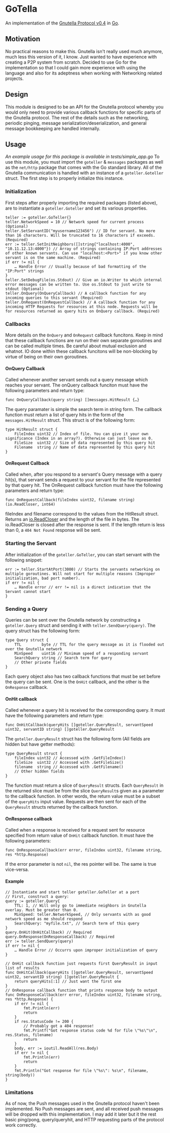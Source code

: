 # GoTella

An implementation of the [Gnutella Protocol v0.4](http://courses.cs.washington.edu/courses/cse522/05au/gnutella_protocol_0.4.pdf) in [Go](http://golang.org/).

## Motivation
No practical reasons to make this. Gnutella isn't really used much anymore, much less this version of it, I know. Just wanted to have experience with creating a P2P system from scratch. Decided to use Go for the implementation so that I could gain more experience with using the language and also for its adeptness when working with Networking related projects.

## Design
This module is designed to be an API for the Gnutella protocol whereby you would only need to provide various callback functions for specific parts of the Gnutella protocol. The rest of the details such as the networking, periodic pinging, message serialization/deserialization, and general message bookkeeping are handled internally.

## Usage
*An example usage for this package is available in tests/simple_app.go*
To use this module, you must import the `goteller` & `messages` packages as well as the `net/http` package that comes with the Go standard library. All of the Gnutella communication is handled with an instance of a `goteller.Goteller` struct. The first step is to properly initialize this instance.

### Initialization
First steps after properly importing the required packages (listed above), are to instantiate a `goteller.Goteller` and set its various properties.

    teller := goteller.GoTeller{}
    teller.NetworkSpeed = 10 // Network speed for current process (Optional)
    teller.SetServantID("myusername123456") // ID for servant. No more than 16 characters. Will be truncated to 16 characters if exceeds. (Required)
    err := teller.SetInitNeighbors([]string{"localhost:4000", "10.11.12.13:4000"}) // Array of strings containing IP:Port addresses of other known servants. Can use "localhost:<Port>" if you know other servant is on the same machine. (Required)
    if err != nil {
	    … Handle Error // Usually because of bad formatting of the "IP:Port" strings
    }
    teller.SetDebugFile(os.Stdout) // Give an io.Writer to which internal error messages can be written to. Use os.Stdout to just write to stdout (Optional)
    teller.OnQuery(OnQueryCallback) // A callback function for any incoming queries to this servant (Required)
    teller.OnRequest(OnRequestCallback) // A callback function for any incoming HTTP Requests for resources at this node. Requests will be for resources returned as query hits on OnQuery callback. (Required) 

### Callbacks

More details on the `OnQuery` and `OnRequest` callback funcitons. Keep in mind that these callback functions are run on their own separate goroutines and can be called multiple times. Be careful about mutual exclusion and whatnot. IO done within these callback funcitons will be non-blocking by virtue of being on their own goroutines.

#### OnQuery Callback
Called whenever another servant sends out a query message which reaches your servant.
The onQuery callback funciton must have the following parameters and return type:

`func OnQueryCallback(query string) []messages.HitResult {…}`

The query paramater is simple the search term in string form. The callback function must return a list of query hits in the form of the `messages.HitResult` struct. This struct is of the following form:

    type HitResult struct {
	    FileIndex uint32 // Index of file. You can give it your own significance (Index in an array?). Otherwise can just leave as 0.
	    FileSize  uint32 // Size of data represented by this query hit
	    Filename  string // Name of data represented by this query hit
    }

#### OnRequest Callback
Called when, after you respond to a servant's Query message with a query hit(s), that servant sends a request to your servant for the file represented by that query hit.
The OnRequest callback function must have the following parameters and return type:

`func OnRequestCallback(fileIndex uint32, filename string) (io.ReadCloser, int64)`

fileIndex and filename correspond to the values from the HitResult struct. Returns an [io.ReadCloser](http://golang.org/pkg/io/#ReadCloser) and the length of the file in bytes. The io.ReadCloser is closed after the response is sent. If the length return is less than 0, a `404 Not Found` response will be sent.

### Starting the Servant
After initialization of the `goteller.GoTeller`, you can start servant with the following snippet:

    err := teller.StartAtPort(3000) // Starts the servants networking on multiple goroutines. Will not start for multiple reasons (Improper initialization, bad port number).
    if err != nil {
	    … Handle error // err != nil is a direct indication that the Servant cannot start
    }

### Sending a Query
Queries can be sent over the Gnutella network by constructing a `goteller.Query` struct and sending it with `teller.SendQuery(query)`. The query struct has the following form:

    type Query struct {
	    TTL         byte // TTL for the query message as it is flooded out over the Gnutella network
	    MinSpeed    uint16 // Minimum speed of a responding servant 
	    SearchQuery string // Search term for query
	    // Other private fields
    }

Each query object also has two callback functions that must be set before the query can be sent. One is the `OnHit` callback, and the other is the `OnResponse` callback.

#### OnHit callback
Called whenever a query hit is received for the corresponding query. It must have the following parameters and return type:

`func OnHitCallback(queryHits []goteller.QueryResult, servantSpeed uint32, servantID string) []goteller.QueryResult`

The `goteller.QueryResult` struct has the following form (All fields are hidden but have getter methods):

    type QueryResult struct {
	    fileIndex uint32 // Accessed with .GetFileIndex()
	    fileSize  uint32 // Accessed with .GetFileSize()
	    filename  string // Accessed with .GetFilename()
	    // Other hidden fields
    }

The function must return a slice of `QueryResult` structs. Each `QueryResult` in the returned slice must be from the slice `QueryResult`s given as a parameter to the callback function. In other words, the return value must be a subset of the `queryHits` input value. Requests are then sent for each of the `QueryResult` structs returned by the callback function.

#### OnResponse callback
Called when a response is received for a request sent for resource specified from return value of `OnHit` callback function. It must have the following parameters:

`func OnResponseCallback(err error, fileIndex uint32, filename string, res *http.Response)`

If the error parameter is not `nil`, the res pointer will be. The same is true vice-versa.

#### Example

    // Instantiate and start teller goteller.GoTeller at a port
    // First, construct a query:
    query := goteller.Query{
	    TTL: 1, // Will only go to immediate neighbors in Gnutella overlay. Must be greater than 0.
	    MinSpeed: teller.NetworkSpeed, // Only servants with as good network speed as me should respond
	    SearchQuery: "myfile.txt", // Search term of this query
    }
    query.OnHit(OnHitCallback) // Required
    query.OnResponse(OnResponseCallback) // Required
    err := teller.SendQuery(query)
    if err != nil {
	    … Handle Error // Occurrs upon improper initialization of query
    }

    // OnHit callback function just requests first QueryResult in input list of results
    func OnHitCallback(queryHits []goteller.QueryResult, servantSpeed uint32, servantID string) []goteller.QueryResult {
	    return queryHits[:1] // Just want the first one
    }
    // OnResponse callback function that prints response body to output
    func OnResponseCallback(err error, fileIndex uint32, filename string, res *http.Response) {
	    if err != nil {
		    fmt.Println(err)
		    return
	    }
	    if res.StatusCode != 200 {
		    // Probably got a 404 response!
		    fmt.Printf("Got response status code %d for file \"%s\"\n", res.Status, filename)
		    return
	    }
	    body, err := ioutil.ReadAll(res.Body)
	    if err != nil {
		    fmt.Println(err)
		    return
	    }
	    fmt.Println("Got response for file \"%s\": %s\n", filename, string(body))
    }

### Limitations
As of now, the Push messages used in the Gnutella protocol haven't been implemented. No Push messages are sent, and all received push messages will be dropped with this implementation. I may add it later but it the rest basic ping/pong, query/queryhit, and HTTP requesting parts of the protocol work correctly.